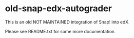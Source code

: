 old-snap-edx-autograder
=======================

This is an old NOT MAINTAINED integration of Snap! into edX.

Please see README.txt for some more documentation.

